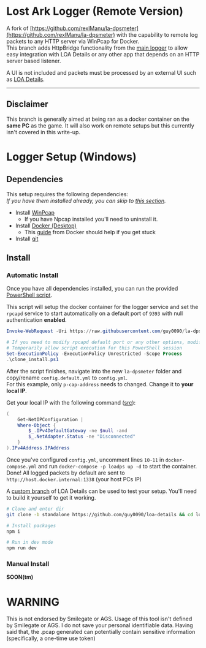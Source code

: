 # Lost Ark Logger (Remote Version)

A fork of [https://github.com/rexlManu/la-dpsmeter](https://github.com/rexlManu/la-dpsmeter) with the capability to remote log packets to any HTTP server via WinPcap for Docker.  
This branch adds HttpBridge functionality from the [main logger](https://github.com/shalzuth/LostArkLogger) to allow easy integration with LOA Details or any other app that depends on an HTTP server based listener.  

A UI is not included and packets must be processed by an external UI such as [LOA Details](https://github.com/karaeren/loa-details).  

---
## Disclaimer
This branch is generally aimed at being ran as a docker container on the **same PC** as the game. It will also work on remote setups but this currently isn't covered in this write-up.

# Logger Setup (Windows)

## Dependencies

This setup requires the following dependencies:  
*If you have them installed already, you can skip to [this section](#automatic-install).*
- Install [WinPcap](https://www.winpcap.org/install/bin/WinPcap_4_1_3.exe)
  - If you have Npcap installed you'll need to uninstall it.
- Install [Docker (Desktop)](https://desktop.docker.com/win/main/amd64/Docker%20Desktop%20Installer.exe)
  - This [guide](https://docs.docker.com/desktop/install/windows-install/) from Docker should help if you get stuck
- Install [git](https://github.com/git-for-windows/git/releases/download/v2.37.3.windows.1/Git-2.37.3-64-bit.exe)

## Install

### Automatic Install
Once you have all dependencies installed, you can run the provided [PowerShell script](https://github.com/guy0090/la-dpsmeter/blob/standalone/clone_install.ps1).  

This script will setup the docker container for the logger service and set the `rpcapd` service to start automatically on a default port of `9393` with null authentication **enabled**.  

```PowerShell
Invoke-WebRequest -Uri https://raw.githubusercontent.com/guy0090/la-dpsmeter/standalone/clone_install.ps1 -OutFile .\clone_install.ps1

# If you need to modify rpcapd default port or any other options, modify the script before running it
# Temporarily allow script execution for this PowerShell session
Set-ExecutionPolicy -ExecutionPolicy Unrestricted -Scope Process
.\clone_install.ps1
```

After the script finishes, navigate into the new `la-dpsmeter` folder and copy/rename `config.default.yml` to `config.yml`.  
For this example, only `p-cap-address` needs to changed. Change it to **your local IP**.

Get your local IP with the following command ([src](https://stackoverflow.com/a/44685122)):
```PowerShell
(
    Get-NetIPConfiguration |
    Where-Object {
        $_.IPv4DefaultGateway -ne $null -and
        $_.NetAdapter.Status -ne "Disconnected"
    }
).IPv4Address.IPAddress
```

Once you've configured `config.yml`, uncomment lines `10-11` in `docker-compose.yml` and run `docker-compose -p loadps up -d` to start the container.  
Done! All logged packets by default are sent to `http://host.docker.internal:1338` (your host PCs IP)  

A [custom branch](https://github.com/guy0090/loa-details/tree/standalone) of LOA Details can be used to test your setup. You'll need to build it yourself to get it working.

```bash
# Clone and enter dir
git clone -b standalone https://github.com/guy0090/loa-details && cd loa-details

# Install packages
npm i

# Run in dev mode
npm run dev
```

### Manual Install
**SOON(tm)**

# WARNING
This is not endorsed by Smilegate or AGS. Usage of this tool isn't defined by Smilegate or AGS. I do not save your personal identifiable data. Having said that, the .pcap generated can potentially contain sensitive information (specifically, a one-time use token)
  